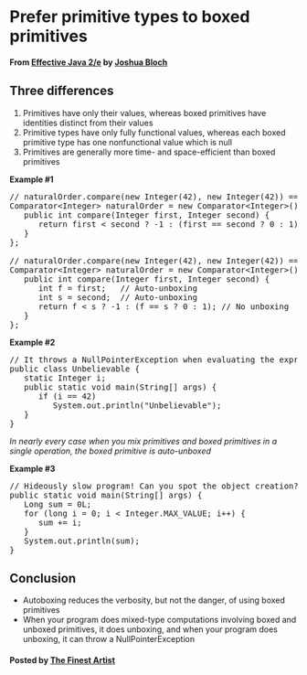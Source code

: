 # Prefer primitive types to boxed primitives

#### From <u>[Effective Java 2/e](https://books.google.co.kr/books/about/Effective_Java.html?id=ka2VUBqHiWkC&hl=en)</u> by <u>[Joshua Bloch](https://en.wikipedia.org/wiki/Joshua_Bloch)</u>

## Three differences
1. Primitives have only their values, whereas boxed primitives have identities distinct from their values
2. Primitive types have only fully functional values, whereas each boxed primitive type has one nonfunctional value which is null
3. Primitives are generally more time- and space-efficient than boxed primitives

**Example #1**
<pre class="prettyprint">
// naturalOrder.compare(new Integer(42), new Integer(42)) == 1 (should be 0)
Comparator&lt;Integer&gt; naturalOrder = new Comparator&lt;Integer&gt;() {
   public int compare(Integer first, Integer second) {
      return first &lt; second ? -1 : (first == second ? 0 : 1);
   }
};

// naturalOrder.compare(new Integer(42), new Integer(42)) == 0
Comparator&lt;Integer&gt; naturalOrder = new Comparator&lt;Integer&gt;() {
   public int compare(Integer first, Integer second) {
      int f = first;   // Auto-unboxing
      int s = second;  // Auto-unboxing
      return f &lt; s ? -1 : (f == s ? 0 : 1); // No unboxing
   }
};
</pre>

**Example #2**
<pre class="prettyprint">
// It throws a NullPointerException when evaluating the expression (i == 42)
public class Unbelievable {
   static Integer i;
   public static void main(String[] args) {
      if (i == 42)
         System.out.println("Unbelievable");
   }
}
</pre>

*In nearly every case when you mix primitives and boxed primitives in a single operation, the boxed primitive is auto-unboxed*

**Example #3**
<pre class="prettyprint">
// Hideously slow program! Can you spot the object creation?
public static void main(String[] args) {
   Long sum = 0L;
   for (long i = 0; i &lt; Integer.MAX_VALUE; i++) {
      sum += i;
   }
   System.out.println(sum);
}
</pre>

## Conclusion
* Autoboxing reduces the verbosity, but not the danger, of using boxed primitives
* When your program does mixed-type computations involving boxed and unboxed primitives, it does unboxing, and when your program does unboxing, it can throw a NullPointerException

#### Posted by <u>[The Finest Artist](http://thefinestartist.com)
